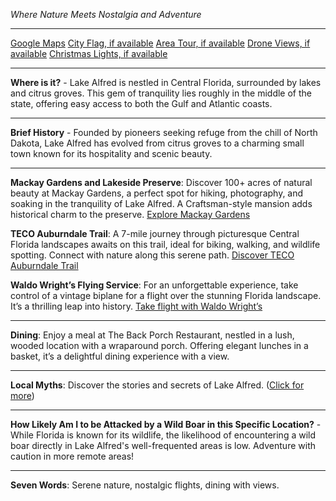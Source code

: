 *Where Nature Meets Nostalgia and Adventure*

---

[Google Maps](https://www.google.com/maps/place/Lake+Alfred,+FL/data=!3m1!1e3)
[City Flag, if available](https://www.google.com/search?tbm=isch&q=Lake+Alfred+FL+Flag+Picture)
[Area Tour, if available](https://www.youtube.com/results?search_query=Lake+Alfred+FL+4k+tour)
[Drone Views, if available](https://www.youtube.com/results?search_query=Lake+Alfred+FL+4k+drone)
[Christmas Lights, if available](https://www.youtube.com/results?search_query=Lake+Alfred+FL+christmas+lights&sp=CAI%253D)

---

**Where is it?** - Lake Alfred is nestled in Central Florida, surrounded by lakes and citrus groves. This gem of tranquility lies roughly in the middle of the state, offering easy access to both the Gulf and Atlantic coasts.

---

**Brief History** - Founded by pioneers seeking refuge from the chill of North Dakota, Lake Alfred has evolved from citrus groves to a charming small town known for its hospitality and scenic beauty.

---

**Mackay Gardens and Lakeside Preserve**: Discover 100+ acres of natural beauty at Mackay Gardens, a perfect spot for hiking, photography, and soaking in the tranquility of Lake Alfred. A Craftsman-style mansion adds historical charm to the preserve.
[Explore Mackay Gardens](https://www.youtube.com/results?search_query=Lake+Alfred+Mackay+Gardens)

**TECO Auburndale Trail**: A 7-mile journey through picturesque Central Florida landscapes awaits on this trail, ideal for biking, walking, and wildlife spotting. Connect with nature along this serene path.
[Discover TECO Auburndale Trail](https://www.youtube.com/results?search_query=TECO+Auburndale+Trail)

**Waldo Wright’s Flying Service**: For an unforgettable experience, take control of a vintage biplane for a flight over the stunning Florida landscape. It’s a thrilling leap into history.
[Take flight with Waldo Wright’s](https://www.youtube.com/results?search_query=Waldo+Wright’s+Flying+Service)

---

**Dining**: Enjoy a meal at The Back Porch Restaurant, nestled in a lush, wooded location with a wraparound porch. Offering elegant lunches in a basket, it’s a delightful dining experience with a view.

---

**Local Myths**: Discover the stories and secrets of Lake Alfred. ([Click for more](https://www.google.com/search?q=Lake+Alfred+FL+local+myths))

---

**How Likely Am I to be Attacked by a Wild Boar in this Specific Location?** - While Florida is known for its wildlife, the likelihood of encountering a wild boar directly in Lake Alfred's well-frequented areas is low. Adventure with caution in more remote areas!

---

**Seven Words**: Serene nature, nostalgic flights, dining with views.